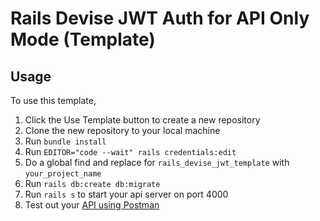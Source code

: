 # Rails Devise JWT Auth for API Only Mode (Template)


## Usage

To use this template,

1. Click the Use Template button to create a new repository
2. Clone the new repository to your local machine
3. Run `bundle install`
4. Run `EDITOR="code --wait" rails credentials:edit`
5. Do a global find and replace for `rails_devise_jwt_template` with `your_project_name`
6. Run `rails db:create db:migrate`
7. Run `rails s` to start your api server on port 4000
8. Test out your [API using Postman](https://www.postman.com/orange-capsule-983544/workspace/rails-jwt)